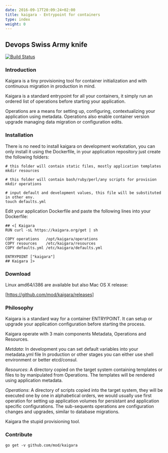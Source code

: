 ```yaml
---
date: 2016-09-17T20:09:24+02:00
title: kaigara - Entrypoint for containers
type: index
weight: 0
---
```

## Devops Swiss Army knife

[![Build Status](https://travis-ci.org/mod/kaigara.svg?branch=master)](https://travis-ci.org/mod/kaigara)

### Introduction

Kaigara is a tiny provisioning tool for container initialization
and with continuous migration in production in mind.

Kaigara is a standard entrypoint for all your containers, it simply run
an ordered list of operations before starting your application.

Operations are a means for setting up, configuring, contextualizing your application
using metadata. Operations also enable container version upgrade managing data migration
or configuration edits.

### Installation

There is no need to install kaigara on development workstation, you can only install it
using the Dockerfile, in your application repository just create the following folders:

```
# this folder will contain static files, mostly application templates
mkdir resources

# this folder will contain bash/ruby/perl/any scripts for provision
mkdir operations

# input default and development values, this file will be substituted in other env.
touch defaults.yml

```

Edit your application Dockerfile and paste the following lines into your Dockerfile:
```
## <[ Kaigara
RUN curl -sL https://kaigara.org/get | sh

COPY operations   /opt/kaigara/operations
COPY resources    /etc/kaigara/resources
COPY defaults.yml /etc/kaigara/defaults.yml

ENTRYPOINT ["kaigara"]
## Kaigara ]>
```

### Download

Linux amd64/i386 are available but also Mac OS X release:

[https://github.com/mod/kaigara/releases]

### Philosophy

Kaigara is a standard way for a container ENTRYPOINT. It can setup or upgrade
your application configuration before starting the process.

Kaigara operate with 3 main components Metadata, Operations and Resources.

*Metdata*: In development you can set default variables into your metadata.yml file
In production or other stages you can either use shell environment or better etcd/consul.

*Resources*: A directory copied on the target system containing templates or files to by manipulated
from Operations. The templates will be rendered using application metadata.

*Operations*: A directory of scripts copied into the target system, they will be executed one by one in
alphabetical orders, we would usually use first operation for setting up application volumes for
persistant and application specific configurations. The sub-sequents operations are
configuration changes and upgrades, similar to database migrations.

Kaigara the stupid provisioning tool.

### Contribute

```
go get -v github.com/mod/kaigara
```

